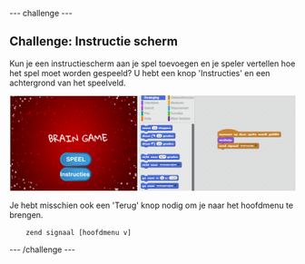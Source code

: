 \--- challenge \---

## Challenge: Instructie scherm

Kun je een instructiescherm aan je spel toevoegen en je speler vertellen hoe het spel moet worden gespeeld? U hebt een knop 'Instructies' en een achtergrond van het speelveld.

![screenshot](images/brain-instructions.png)

Je hebt misschien ook een 'Terug' knop nodig om je naar het hoofdmenu te brengen.

```blocks
    zend signaal [hoofdmenu v]
```

\--- /challenge \---